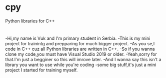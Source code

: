 # cpy
Python libraries for C++

#
-Hi,my name is Vuk and I'm primary student in Serbia.
-This is my mini project for trainintg and prepparing for much bigger project.
-As you se,I code in C++ cuz all Python libraries are written in C++.
-So if you wanna clone my code,you must have Visual Studio 2019 or older.
-Yeah,sorry for that.I'm just a begginer so this will imrove later.
-And I wanna say this isn't a library you want to use while you're coding
-some big stuff,it's just a mini project I started for training myself.
